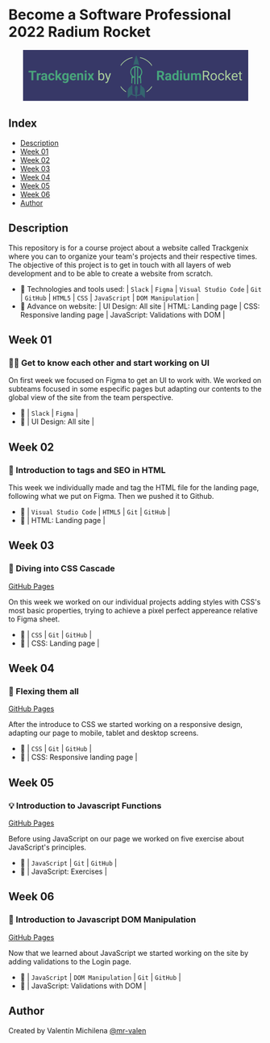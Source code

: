 # Become a Software Professional 2022 Radium Rocket
<div align="center"><img src="./Week-02/img/logo.png"></div>

## Index
* [Description](#description)
* [Week 01](#week-01)
* [Week 02](#week-02)
* [Week 03](#week-03)
* [Week 04](#week-04)
* [Week 05](#week-05)
* [Week 06](#week-06)
* [Author](#author)

## Description
 This repository is for a course project about a website called Trackgenix where you can to organize your team's projects and their respective times. The objective of this project is to get in touch with all layers of web development and to be able to create a website from scratch.
 * 🧰 Technologies and tools used:
 | `Slack` | `Figma` | `Visual Studio Code` | `Git` | `GitHub` | `HTML5` | `CSS` | `JavaScript` | `DOM Manipulation` |
 * 🔨 Advance on website:
 | UI Design: All site | HTML: Landing page | CSS: Responsive landing page | JavaScript: Validations with DOM |

## Week 01 
### 🤝🏻 Get to know each other and start working on UI
 On first week we focused on Figma to get an UI to work with. We worked on subteams focused in some especific pages but adapting our contents to the global view of the site from the team perspective.
 * 🧰 | `Slack` | `Figma` |
 * 🔨 | UI Design: All site |

## Week 02 
### 📎 Introduction to tags and SEO in HTML
 This week we individually made and tag the HTML file for the landing page, following what we put on Figma. Then we pushed it to Github.
 * 🧰 | `Visual Studio Code` | `HTML5` | `Git` | `GitHub` |
 * 🔨 | HTML: Landing page |

## Week 03
### 🤿 Diving into CSS Cascade
[GitHub Pages](https://mr-valen.github.io/BaSP-A2022-Etapa-1/Week-03/index.html)

On this week we worked on our individual projects adding styles with CSS's most basic properties, trying to achieve a pixel perfect appereance relative to Figma sheet.
 * 🧰 | `CSS` | `Git` | `GitHub` |
 * 🔨 | CSS: Landing page |

## Week 04
### 💪 Flexing them all
[GitHub Pages](https://mr-valen.github.io/BaSP-A2022-Etapa-1/Week-04/index.html)

After the introduce to CSS we started working on a responsive design, adapting our page to mobile, tablet and desktop screens.
 * 🧰 | `CSS` | `Git` | `GitHub` |
 * 🔨 | CSS: Responsive landing page |
 
## Week 05
### 💡 Introduction to Javascript Functions 
[GitHub Pages](https://mr-valen.github.io/BaSP-A2022-Etapa-1/Week-05/index.html)

Before using JavaScript on our page we worked on five exercise about JavaScript's principles.
 * 🧰 | `JavaScript` | `Git` | `GitHub` |
 * 🔨 | JavaScript: Exercises |
 
## Week 06
### 👑 Introduction to Javascript DOM Manipulation 
[GitHub Pages](https://mr-valen.github.io/BaSP-A2022-Etapa-1/Week-06/index.html)

Now that we learned about JavaScript we started working on the site by adding validations to the Login page.
 * 🧰 | `JavaScript` | `DOM Manipulation` | `Git` | `GitHub` |
 * 🔨 | JavaScript: Validations with DOM |

 ## Author
 Created by Valentín Michilena [@mr-valen](https://github.com/mr-valen)
